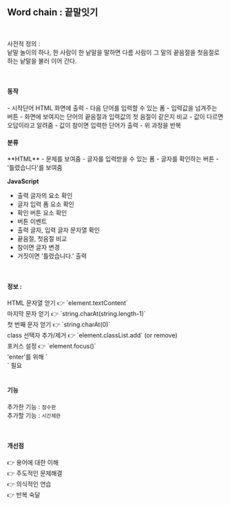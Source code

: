 Word chain : 끝말잇기
-
<br />

사전적 정의 : <br />
낱말 놀이의 하나, 한 사람이 한 낱말을 말하면 다름 사람이 그 말의 끝음절을 첫음절로 하는 낱말을 불러 이어 간다. <br />

<br />

<h4>동작</h4>
- 시작단어 HTML 화면에 출력
- 다음 단어를 입력할 수 있는 폼
- 입력값을 넘겨주는 버튼
- 화면에 보여지는 단어의 끝음절과 입력값의 첫 음절이 같은지 비교
- 값이 다르면 오답이라고 알려줌
- 값이 참이면 입력한 단어가 출력
- 위 과정을 반복    

<br />

<h4>분류</h4>
**HTML**
- 문제를 보여줌
- 글자를 입력받을 수 있는 폼
- 글자를 확인하는 버튼
- '틀렸습니다'를 보여줌 <br />
    
**JavaScript**
- 출력 글자의 요소 확인
- 글자 입력 폼 요소 확인
- 확인 버튼 요소 확인
- 버튼 이벤트
- 출력 글자, 입력 글자 문자열 확인
- 끝음절, 첫음절 비교
- 참이면 글자 변경
- 거짓이면 '틀렸습니다.' 출력

<br />

<h4>정보 :</h4>
HTML 문자열 얻기 👉 `element.textContent` <br />
마지막 문자 얻기 👉 `string.charAt(string.length-1)` <br />
첫 번째 문자 얻기 👉 `string.charAt(0)` <br />
class 선택자 추가/제거 👉 `element.classList.add` (or remove) <br />
포커스 설정 👉 `element.focus()` <br />
'enter'를 위해 `<form>` 필요 <br />
 
<br />

<h4>기능</h4>

추가한 기능 : `점수판` <br />
추가할 기능 : `시간제한`

<br />

<h4>개선점</h4>
👉 용어에 대한 이해<br />
👉 주도적인 문제해결<br />
👉 의식적인 연습<br />
👉 반복 숙달<br />